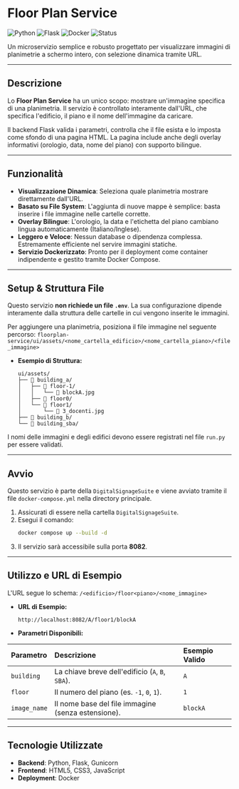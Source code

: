 # Floor Plan Service

![Python](https://img.shields.io/badge/Python-3.11-blue.svg)
![Flask](https://img.shields.io/badge/Flask-2.3-black?logo=flask)
![Docker](https://img.shields.io/badge/Docker-Ready-blue?logo=docker)
![Status](https://img.shields.io/badge/Status-Production-brightgreen)

Un microservizio semplice e robusto progettato per visualizzare immagini di planimetrie a schermo intero, con selezione dinamica tramite URL.

---

## Descrizione

Lo **Floor Plan Service** ha un unico scopo: mostrare un'immagine specifica di una planimetria. Il servizio è controllato interamente dall'URL, che specifica l'edificio, il piano e il nome dell'immagine da caricare.

Il backend Flask valida i parametri, controlla che il file esista e lo imposta come sfondo di una pagina HTML. La pagina include anche degli overlay informativi (orologio, data, nome del piano) con supporto bilingue.

---

## Funzionalità

* **Visualizzazione Dinamica**: Seleziona quale planimetria mostrare direttamente dall'URL.
* **Basato su File System**: L'aggiunta di nuove mappe è semplice: basta inserire i file immagine nelle cartelle corrette.
* **Overlay Bilingue**: L'orologio, la data e l'etichetta del piano cambiano lingua automaticamente (Italiano/Inglese).
* **Leggero e Veloce**: Nessun database o dipendenza complessa. Estremamente efficiente nel servire immagini statiche.
* **Servizio Dockerizzato**: Pronto per il deployment come container indipendente e gestito tramite Docker Compose.

---

## Setup & Struttura File

Questo servizio **non richiede un file `.env`**. La sua configurazione dipende interamente dalla struttura delle cartelle in cui vengono inserite le immagini.

Per aggiungere una planimetria, posiziona il file immagine nel seguente percorso:
`floorplan-service/ui/assets/<nome_cartella_edificio>/<nome_cartella_piano>/<file_immagine>`

* **Esempio di Struttura:**
    ```
    ui/assets/
    ├── 📂 building_a/
    │   ├── 📂 floor-1/
    │   │   └── 📄 blockA.jpg
    │   ├── 📂 floor0/
    │   └── 📂 floor1/
    │       └── 📄 3_docenti.jpg
    ├── 📂 building_b/
    └── 📂 building_sba/
    ```

I nomi delle immagini e degli edifici devono essere registrati nel file `run.py` per essere validati.

---

## Avvio

Questo servizio è parte della `DigitalSignageSuite` e viene avviato tramite il file `docker-compose.yml` nella directory principale.

1.  Assicurati di essere nella cartella `DigitalSignageSuite`.
2.  Esegui il comando:
    ```bash
    docker compose up --build -d
    ```
3.  Il servizio sarà accessibile sulla porta **8082**.

---

## Utilizzo e URL di Esempio

L'URL segue lo schema: `/<edificio>/floor<piano>/<nome_immagine>`

* **URL di Esempio:**
    ```
    http://localhost:8082/A/floor1/blockA
    ```

* **Parametri Disponibili:**

| Parametro      | Descrizione                                                              | Esempio Valido |
| :------------- | :----------------------------------------------------------------------- | :------------- |
| `building`     | La chiave breve dell'edificio (`A`, `B`, `SBA`).                         | `A`            |
| `floor`        | Il numero del piano (es. `-1`, `0`, `1`).                                | `1`            |
| `image_name`   | Il nome base del file immagine (senza estensione).                       | `blockA`       |

---

## Tecnologie Utilizzate

* **Backend**: Python, Flask, Gunicorn
* **Frontend**: HTML5, CSS3, JavaScript
* **Deployment**: Docker
